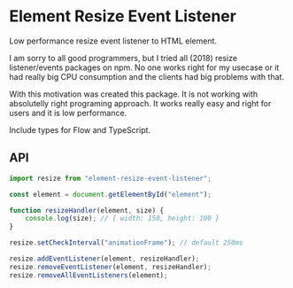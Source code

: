 # Element Resize Event Listener

Low performance resize event listener to HTML element.

I am sorry to all good programmers, but I tried all (2018) resize listener/events packages on npm.
No one works right for my usecase or it had really big CPU consumption and the clients had big problems with that.

With this motivation was created this package.
It is not working with absolutelly right programing approach. 
It works really easy and right for users and it is low performance.

Include types for Flow and TypeScript.

## API

```js
import resize from "element-resize-event-listener";

const element = document.getElementById("element");

function resizeHandler(element, size) {
    console.log(size); // { width: 150, height: 100 }
}

resize.setCheckInterval("animationFrame"); // default 250ms

resize.addEventListener(element, resizeHandler);
resize.removeEventListener(element, resizeHandler);
resize.removeAllEventListeners(element);
```
